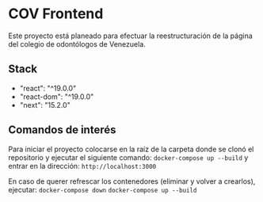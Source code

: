 # COV Frontend

Este proyecto está planeado para efectuar la reestructuración de la página del colegio de odontólogos de Venezuela.

## Stack

 - "react": "^19.0.0"
 - "react-dom": "^19.0.0"
 - "next": "15.2.0"

## Comandos de interés

Para iniciar el proyecto colocarse en la raíz de la carpeta donde se clonó el repositorio y ejecutar el siguiente comando: `docker-compose up --build` y entrar en la dirección: `http://localhost:3000`

En caso de querer refrescar los contenedores (eliminar y volver a crearlos), ejecutar: `docker-compose down` `docker-compose up --build`
